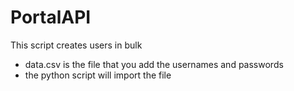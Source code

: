 # PortalAPI

This script creates users in bulk 
- data.csv is the file that you add the usernames and passwords
- the python script will import the file

